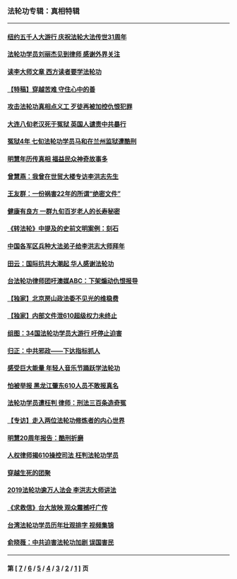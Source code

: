 ### 法轮功专辑：真相特辑
---
#### [纽约五千人大游行 庆祝法轮大法传世31周年](../../pages/nf4389/n13995110.md?05300430) 
#### [法轮功学员刘丽杰见到律师 感谢外界关注](../../pages/nf4389/n13927012.md?05300430) 
#### [读李大师文章 西方读者要学法轮功](../../pages/nf4389/n13925142.md?05300430) 
#### [【特稿】穿越苦难 守住心中的善](../../pages/nf4389/n13784979.md?05300430) 
#### [攻击法轮功真相点义工 歹徒再被加控仇恨犯罪](../../pages/nf4389/n13601019.md?05300430) 
#### [大连八旬老汉死于冤狱 英国人谴责中共暴行](../../pages/nf4389/n13480118.md?05300430) 
#### [冤狱4年 七旬法轮功学员马和在兰州监狱遭酷刑](../../pages/nf4389/n13304688.md?05300430) 
#### [明慧年历传真相 福益民众神奇故事多](../../pages/nf4389/n13294545.md?05300430) 
#### [曾慧燕：我曾在世贸大楼专访李洪志先生](../../pages/nf4389/n12898729.md?05300430) 
#### [王友群：一份祸害22年的所谓“绝密文件”](../../pages/nf4389/n12871750.md?05300430) 
#### [健康有良方 一群九旬百岁老人的长寿秘密](../../pages/nf4389/n12847475.md?05300430) 
#### [《转法轮》中提及的史前文明案例：刻石](../../pages/nf4389/n12758577.md?05300430) 
#### [中国各军区兵种大法弟子给李洪志大师拜年](../../pages/nf4389/n12750047.md?05300430) 
#### [田云：国际抗共大潮起 华人感谢法轮功](../../pages/nf4389/n12357708.md?05300430) 
#### [台法轮功律师团吁澳媒ABC：下架煽动仇恨报导](../../pages/nf4389/n12279917.md?05300430) 
#### [【独家】北京房山政法委不见光的维稳费](../../pages/nf4389/n12031979.md?05300430) 
#### [【独家】内部文件泄610超级权力未终止](../../pages/nf4389/n12023895.md?05300430) 
#### [组图：34国法轮功学员大游行 吁停止迫害](../../pages/nf4389/n11492658.md?05300430) 
#### [归正：中共邪政——下达指标抓人](../../pages/nf4389/n11474770.md?05300430) 
#### [感受巨大能量 年轻人音乐节踊跃学法轮功](../../pages/nf4389/n11441981.md?05300430) 
#### [怕被举报 黑龙江肇东610人员不敢报真名](../../pages/nf4389/n11436499.md?05300430) 
#### [法轮功学员遭枉判 律师：刑法三百条造奇冤](../../pages/nf4389/n11433943.md?05300430) 
#### [【专访】走入两位法轮功修炼者的内心世界](../../pages/nf4389/n11415623.md?05300430) 
#### [明慧20周年报告：酷刑折磨](../../pages/nf4389/n11387954.md?05300430) 
#### [人权律师揭610操控司法 枉判法轮功学员](../../pages/nf4389/n11313370.md?05300430) 
#### [穿越生死的团聚](../../pages/nf4389/n11258922.md?05300430) 
#### [2019法轮功逾万人法会 李洪志大师讲法](../../pages/nf4389/n11265303.md?05300430) 
#### [《求救信》台大放映 观众震撼吁广传](../../pages/nf4389/n10922251.md?05300430) 
#### [台湾法轮功学员历年壮观排字 视频集锦](../../pages/nf4389/n10878789.md?05300430) 
#### [俞晓薇：中共迫害法轮功加剧 误国害民](../../pages/nf4389/n10859260.md?05300430) 

---
#### 第 [ [7](./7.md?05300430) / [6](./6.md?05300430) / [5](./5.md?05300430) / [4](./4.md?05300430) / [3](./3.md?05300430) / [2](./2.md?05300430) / [1](./1.md?05300430) ] 页
